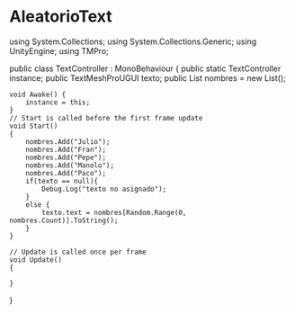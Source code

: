 # AleatorioText

using System.Collections;
using System.Collections.Generic;
using UnityEngine;
using TMPro;

public class TextController : MonoBehaviour
{
    public static TextController instance;
    public TextMeshProUGUI texto;
    public List<string> nombres = new List<string>();

    void Awake() {
        instance = this;
    }
    // Start is called before the first frame update
    void Start()
    {
        nombres.Add("Julio");
        nombres.Add("Fran");
        nombres.Add("Pepe");
        nombres.Add("Manolo");
        nombres.Add("Paco");
        if(texto == null){
            Debug.Log("texto no asignado");
        }
        else {
            texto.text = nombres[Random.Range(0, nombres.Count)].ToString();
        }
    }

    // Update is called once per frame
    void Update()
    {
        
    }
}
